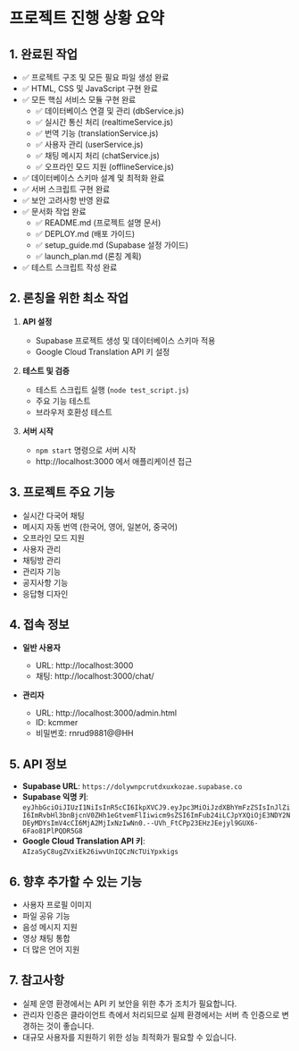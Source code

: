 # 프로젝트 진행 상황 요약

## 1. 완료된 작업
- ✅ 프로젝트 구조 및 모든 필요 파일 생성 완료
- ✅ HTML, CSS 및 JavaScript 구현 완료
- ✅ 모든 핵심 서비스 모듈 구현 완료
  - ✅ 데이터베이스 연결 및 관리 (dbService.js)
  - ✅ 실시간 통신 처리 (realtimeService.js)
  - ✅ 번역 기능 (translationService.js) 
  - ✅ 사용자 관리 (userService.js)
  - ✅ 채팅 메시지 처리 (chatService.js)
  - ✅ 오프라인 모드 지원 (offlineService.js)
- ✅ 데이터베이스 스키마 설계 및 최적화 완료
- ✅ 서버 스크립트 구현 완료
- ✅ 보안 고려사항 반영 완료
- ✅ 문서화 작업 완료
  - ✅ README.md (프로젝트 설명 문서)
  - ✅ DEPLOY.md (배포 가이드)
  - ✅ setup_guide.md (Supabase 설정 가이드)
  - ✅ launch_plan.md (론칭 계획)
- ✅ 테스트 스크립트 작성 완료

## 2. 론칭을 위한 최소 작업
1. **API 설정**
   - Supabase 프로젝트 생성 및 데이터베이스 스키마 적용
   - Google Cloud Translation API 키 설정

2. **테스트 및 검증**
   - 테스트 스크립트 실행 (`node test_script.js`)
   - 주요 기능 테스트
   - 브라우저 호환성 테스트

3. **서버 시작**
   - `npm start` 명령으로 서버 시작
   - http://localhost:3000 에서 애플리케이션 접근

## 3. 프로젝트 주요 기능
- 실시간 다국어 채팅
- 메시지 자동 번역 (한국어, 영어, 일본어, 중국어)
- 오프라인 모드 지원
- 사용자 관리
- 채팅방 관리
- 관리자 기능
- 공지사항 기능
- 응답형 디자인

## 4. 접속 정보
- **일반 사용자**
  - URL: http://localhost:3000
  - 채팅: http://localhost:3000/chat/

- **관리자**
  - URL: http://localhost:3000/admin.html
  - ID: kcmmer
  - 비밀번호: rnrud9881@@HH

## 5. API 정보
- **Supabase URL**: `https://dolywnpcrutdxuxkozae.supabase.co`
- **Supabase 익명 키**: `eyJhbGciOiJIUzI1NiIsInR5cCI6IkpXVCJ9.eyJpc3MiOiJzdXBhYmFzZSIsInJlZiI6ImRvbHl3bnBjcnV0ZHh1eGtvemFlIiwicm9sZSI6ImFub24iLCJpYXQiOjE3NDY2NDEyMDYsImV4cCI6MjA2MjIxNzIwNn0.--UVh_FtCPp23EHzJEejyl9GUX6-6Fao81PlPQDR5G8`
- **Google Cloud Translation API 키**: `AIzaSyC8ugZVxiEk26iwvUnIQCzNcTUiYpxkigs`

## 6. 향후 추가할 수 있는 기능
- 사용자 프로필 이미지
- 파일 공유 기능
- 음성 메시지 지원
- 영상 채팅 통합
- 더 많은 언어 지원

## 7. 참고사항
- 실제 운영 환경에서는 API 키 보안을 위한 추가 조치가 필요합니다.
- 관리자 인증은 클라이언트 측에서 처리되므로 실제 환경에서는 서버 측 인증으로 변경하는 것이 좋습니다.
- 대규모 사용자를 지원하기 위한 성능 최적화가 필요할 수 있습니다.